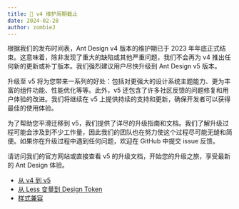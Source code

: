 ```yaml
---
title: 📢 v4 维护周期截止
date: 2024-02-28
author: zombieJ
---
```


根据我们的发布时间表，Ant Design v4 版本的维护期已于 2023 年年底正式结束。这意味着，除非发现了重大的缺陷或其他严重问题，我们不会再为 v4 推出任何新的更新或补丁版本。我们强烈建议用户尽快升级到 Ant Design v5 版本。

升级至 v5 将为您带来一系列的好处：包括对更强大的设计系统主题能力、更为丰富的组件功能、性能优化等等。此外，v5 还包含了许多社区反馈的问题修复和用户体验的改进。我们将继续在 v5 上提供持续的支持和更新，确保开发者可以获得最佳的使用体验。

为了帮助您平滑迁移到 v5，我们提供了详尽的升级指南和文档。我们了解升级过程可能会涉及到不少工作量，因此我们的团队也在努力使这个过程尽可能无缝和简便。如果你在升级过程中遇到任何问题，欢迎在 GitHub 中提交 issue 反馈。

请访问我们的官方网站或直接查看 v5 的升级文档，开始您的升级之旅，享受最新的 Ant Design 体验。

- [从 v4 到 v5](https://ant.design/docs/react/migration-v5-cn)
- [从 Less 变量到 Design Token](https://ant.design/docs/react/migrate-less-variables-cn)
- [样式兼容](https://ant.design/docs/react/compatible-style-cn)
